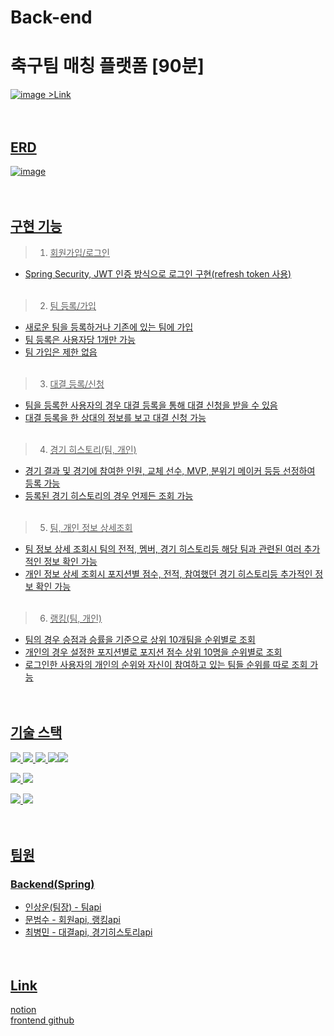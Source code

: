 # Back-end

# 축구팀 매칭 플랫폼 [90분]
<a href = "https://www.ninety.site/">![image](https://user-images.githubusercontent.com/105046055/182977241-f6c3d9f6-981f-4766-8b0e-179fe6776f22.png)
<a href = "https://www.ninety.site/">>Link<br><br><br>

  
## ERD
![image](https://user-images.githubusercontent.com/105046055/182979899-4011ef77-4c27-4be8-8a77-5bf26180280d.png)<br><br><br>

  
## 구현 기능
> 1. 회원가입/로그인
- Spring Security, JWT 인증 방식으로 로그인 구현(refresh token 사용)<br><br>

> 2. 팀 등록/가입
- 새로운 팀을 등록하거나 기존에 있는 팀에 가입
- 팀 등록은 사용자당 1개만 가능
- 팀 가입은 제한 없읍<br><br>
  
> 3. 대결 등록/신청 
- 팀을 등록한 사용자의 경우 대결 등록을 통해 대결 신청을 받을 수 있음
- 대결 등록을 한 상대의 정보를 보고 대결 신청 가능<br><br>
  
> 4. 경기 히스토리(팀, 개인)
- 경기 결과 및 경기에 참여한 인원, 교체 선수, MVP, 분위기 메이커 등등 선정하여 등록 가능
- 등록된 경기 히스토리의 경우 언제든 조회 가능<br><br>
  
> 5. 팀, 개인 정보 상세조회
- 팀 정보 상세 조회시 팀의 전적, 멤버, 경기 히스토리등 해당 팀과 관련된 여러 추가적인 정보 확인 가능
- 개인 정보 상세 조회시 포지션별 점수, 전적, 참여했던 경기 히스토리등 추가적인 정보 확인 가능<br><br>
  
> 6. 랭킹(팀, 개인)
- 팀의 경우 승점과 승률을 기준으로 상위 10개팀을 순위별로 조회
- 개인의 경우 설정한 포지션별로 포지션 점수 상위 10명을 순위별로 조회
- 로그인한 사용자의 개인의 순위와 자신이 참여하고 있는 팀들 순위를 따로 조회 가능<br><br><br>


## 기술 스택
<img src="https://img.shields.io/badge/java-004B8D?style=flat&logo=java&logoColor=white"/> <img src="https://img.shields.io/badge/spring-6DB33F?style=flat&logo=spring&logoColor=white"/> <img src="https://img.shields.io/badge/springboot-6DB33F?style=flat&logo=springboot&logoColor=white"/> <img src="https://img.shields.io/badge/SpringSecurity-6DB33F?style=flat&logo=SpringSecurity&logoColor=white"/><img src="https://img.shields.io/badge/-JWT-black?style=flat&logo=JSON%20Web%20Tokens&logoColor=lightgrey">

<img src="https://img.shields.io/badge/git-F05032?style=flat&logo=git&logoColor=white"/> <img src="https://img.shields.io/badge/github-181717?style=flat&logo=github&logoColor=white"/>

<img src="https://img.shields.io/badge/AmazonS3-569A31?style=flat&logo=AmazonS3&logoColor=white"/> <img src="https://img.shields.io/badge/AmazonEC2-FF9900?style=flat&logo=AmazonEC2&logoColor=white"/>
<br><br><br>

  
## 팀원
### Backend(Spring)<br>
- 인상운(팀장) - 팀api<br>
- 문범수 - 회원api, 랭킹api<br>
- 최병민 - 대결api, 경기히스토리api<br><br><br>


## Link
<a href = "https://morning-shamrock-bba.notion.site/8-SA-9220e4c5777b49e6b2d2a007b83b49e8">notion<br>
<a href = "https://github.com/me-coldrain/FE">frontend github<br>
